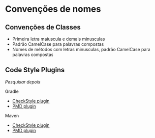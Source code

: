 # Convenções de nomes

## Convenções de Classes
- Primeira letra maiuscula e demais minusculas
- Padrão CamelCase para palavras compostas
- Nomes de métodos com letras minusculas, padrão CamelCase para palavras compostas

## Code Style Plugins
*Pesquisar depois*


Gradle
- [CheckStyle plugin](https://docs.gradle.org/current/userguide/checkstyle_plugin.html)
- [PMD plugin](https://docs.gradle.org/current/userguide/pmd_plugin.html)

Maven
- [CheckStyle plugin](http://maven.apache.org/plugins/maven-checkstyle-plugin/)
- [PMD plugin](http://maven.apache.org/plugins/maven-pmd-plugin/)
